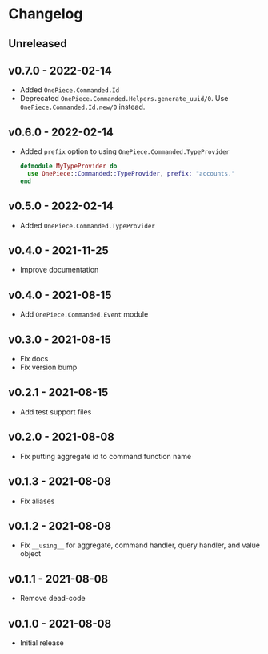 # Changelog

## Unreleased

## v0.7.0 - 2022-02-14

- Added `OnePiece.Commanded.Id`
- Deprecated `OnePiece.Commanded.Helpers.generate_uuid/0`. Use
  `OnePiece.Commanded.Id.new/0` instead.

## v0.6.0 - 2022-02-14

- Added `prefix` option to using `OnePiece.Commanded.TypeProvider`
    
  ```elixir
  defmodule MyTypeProvider do
    use OnePiece::Commanded::TypeProvider, prefix: "accounts."
  end
  ```

## v0.5.0 - 2022-02-14

- Added `OnePiece.Commanded.TypeProvider`

## v0.4.0 - 2021-11-25

- Improve documentation

## v0.4.0 - 2021-08-15

- Add `OnePiece.Commanded.Event` module

## v0.3.0 - 2021-08-15

- Fix docs
- Fix version bump

## v0.2.1 - 2021-08-15

- Add test support files

## v0.2.0 - 2021-08-08

- Fix putting aggregate id to command function name

## v0.1.3 - 2021-08-08

- Fix aliases

## v0.1.2 - 2021-08-08

- Fix `__using__` for aggregate, command handler, query handler, and value
  object

## v0.1.1 - 2021-08-08

- Remove dead-code

## v0.1.0 - 2021-08-08

- Initial release
